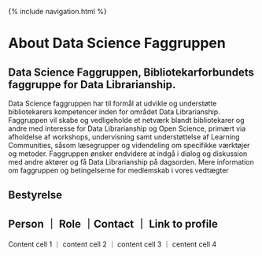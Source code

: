 {% include navigation.html %}

# About Data Science Faggruppen

## Data Science Faggruppen, Bibliotekarforbundets faggruppe for Data Librarianship.

Data Science faggruppen har til formål at udvikle og understøtte bibliotekarers kompetencer inden for området Data Librarianship. Faggruppen vil skabe og vedligeholde et netværk blandt bibliotekarer og andre med interesse for Data Librarianship og Open Science, primært via afholdelse af workshops, undervisning samt understøttelse af Learning Communities, såsom læsegrupper og videndeling om specifikke værktøjer og metoder.
Faggruppen ønsker endvidere at indgå i dialog og diskussion med andre aktører og få Data Librarianship på dagsorden. Mere information om faggruppen og betingelserne for medlemskab i vores vedtægter

## Bestyrelse

Person ｜ Role ｜Contact ｜ Link to profile
------------------------------------------
Content cell 1 ｜ content cell 2 ｜ content cell 3 ｜ centent cell 4
